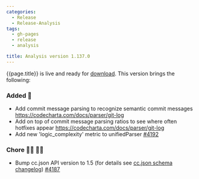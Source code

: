 ```yaml
---
categories:
  - Release
  - Release-Analysis
tags:
  - gh-pages
  - release
  - analysis

title: Analysis version 1.137.0
---
```


{{page.title}} is live and ready for [download](https://github.com/MaibornWolff/codecharta/releases/tag/ana-1.137.0).
This version brings the following:

### Added 🚀
- Add commit message parsing to recognize semantic commit messages https://codecharta.com/docs/parser/git-log
- Add on top of commit message parsing ratios to see where often hotfixes appear https://codecharta.com/docs/parser/git-log
- Add new 'logic_complexity' metric to unifiedParser [#4192](https://github.com/MaibornWolff/codecharta/pull/4192)

### Chore 👨‍💻 👩‍💻
- Bump cc.json API version to 1.5 (for details see [cc.json schema changelog](https://github.com/MaibornWolff/codecharta/blob/main/CC_JSON_SCHEMA_CHANGELOG.md)) [#4187](https://github.com/MaibornWolff/codecharta/pull/4187)